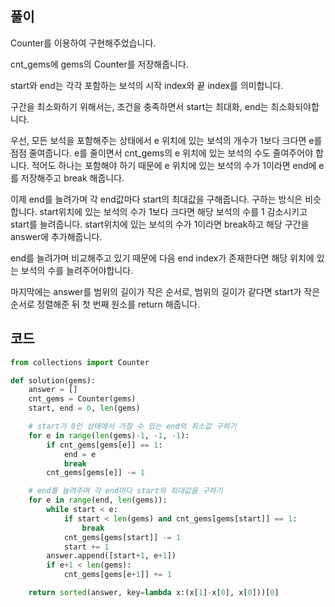 ## 풀이

Counter를 이용하여 구현해주었습니다.

cnt_gems에 gems의 Counter를 저장해줍니다.

start와 end는 각각 포함하는 보석의 시작 index와 끝 index를 의미합니다.

구간을 최소화하기 위해서는, 조건을 충족하면서 start는 최대화, end는 최소화되야합니다.

우선, 모든 보석을 포함해주는 상태에서 e 위치에 있는 보석의 개수가 1보다 크다면 e를 점점 줄여줍니다. e를 줄이면서 cnt_gems의 e 위치에 있는 보석의 수도 줄여주어야 합니다. 적어도 하나는 포함해야 하기 때문에 e 위치에 있는 보석의 수가 1이라면 end에 e를 저장해주고 break 해줍니다.

이제 end를 늘려가며 각 end값마다 start의 최대값을 구해줍니다. 구하는 방식은 비슷합니다. start위치에 있는 보석의 수가 1보다 크다면 해당 보석의 수를 1 감소시키고 start를 늘려줍니다. start위치에 있는 보석의 수가 1이라면 break하고 해당 구간을 answer에 추가해줍니다.

end를 늘려가며 비교해주고 있기 때문에 다음 end index가 존재한다면 해당 위치에 있는 보석의 수를 늘려주어야합니다.

마지막에는 answer를 범위의 길이가 작은 순서로, 범위의 길이가 같다면 start가 작은 순서로 정렬해준 뒤 첫 번째 원소를 return 해줍니다.

## 코드

```python
from collections import Counter

def solution(gems):
    answer = []
    cnt_gems = Counter(gems)
    start, end = 0, len(gems)

    # start가 0인 상태에서 가질 수 있는 end의 최소값 구하기
    for e in range(len(gems)-1, -1, -1):
        if cnt_gems[gems[e]] == 1:
            end = e
            break
        cnt_gems[gems[e]] -= 1

    # end를 늘려주며 각 end마다 start의 최대값을 구하기
    for e in range(end, len(gems)):
        while start < e:
            if start < len(gems) and cnt_gems[gems[start]] == 1:
                break
            cnt_gems[gems[start]] -= 1
            start += 1
        answer.append([start+1, e+1])
        if e+1 < len(gems):
            cnt_gems[gems[e+1]] += 1

    return sorted(answer, key=lambda x:(x[1]-x[0], x[0]))[0]
```
